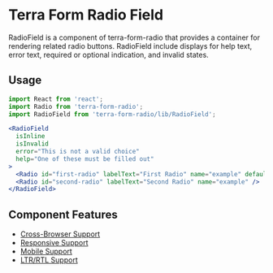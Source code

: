 # Terra Form Radio Field

RadioField is a component of terra-form-radio that provides a container for rendering related radio buttons. RadioField include displays for help text, error text, required or optional indication, and invalid states.


## Usage

```jsx
import React from 'react';
import Radio from 'terra-form-radio';
import RadioField from 'terra-form-radio/lib/RadioField';

<RadioField
  isInline
  isInvalid
  error="This is not a valid choice"
  help="One of these must be filled out"
>
  <Radio id="first-radio" labelText="First Radio" name="example" defaultChecked />
  <Radio id="second-radio" labelText="Second Radio" name="example" />
</RadioField>
```

## Component Features

 * [Cross-Browser Support](https://github.com/cerner/terra-core/wiki/Component-Features#cross-browser-support)
 * [Responsive Support](https://github.com/cerner/terra-core/wiki/Component-Features#responsive-support)
 * [Mobile Support](https://github.com/cerner/terra-core/wiki/Component-Features#mobile-support)
 * [LTR/RTL Support](https://github.com/cerner/terra-core/wiki/Component-Features#ltr--rtl-support)
